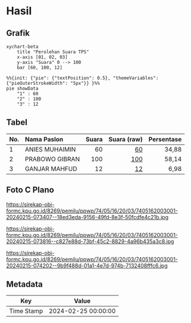 # Hasil

## Grafik

```mermaid
xychart-beta
    title "Perolehan Suara TPS"
    x-axis [01, 02, 03]
    y-axis "Suara" 0 --> 100
    bar [60, 100, 12]
```

```mermaid
%%{init: {"pie": {"textPosition": 0.5}, "themeVariables": {"pieOuterStrokeWidth": "5px"}} }%%
pie showData
    "1" : 60
    "2" : 100
    "3" : 12
```

## Tabel

| No. | Nama Paslon    | Suara | Suara (raw) | Persentase |
|:--- |:-------------- | -----:| -----------:| ----------:|
| 1   | ANIES MUHAIMIN | 60    | [60][p-1]   | 34,88      |
| 2   | PRABOWO GIBRAN | 100   | [100][p-2]  | 58,14      |
| 3   | GANJAR MAHFUD  | 12    | [12][p-3]   | 6,98       |


[p-1]: https://github.com/gigit-pemilu/pemilu-2024-74-sulawesi-tenggara/blob/main/pilpres/hitung-suara/sub/74-sulawesi-tenggara/sub/05-konawe-selatan/sub/16-moramo-utara/sub/2003-tanjung-tiram/sub/001-tps/sub/paslon-1.txt
[p-2]: https://github.com/gigit-pemilu/pemilu-2024-74-sulawesi-tenggara/blob/main/pilpres/hitung-suara/sub/74-sulawesi-tenggara/sub/05-konawe-selatan/sub/16-moramo-utara/sub/2003-tanjung-tiram/sub/001-tps/sub/paslon-2.txt
[p-3]: https://github.com/gigit-pemilu/pemilu-2024-74-sulawesi-tenggara/blob/main/pilpres/hitung-suara/sub/74-sulawesi-tenggara/sub/05-konawe-selatan/sub/16-moramo-utara/sub/2003-tanjung-tiram/sub/001-tps/sub/paslon-3.txt

## Foto C Plano

https://sirekap-obj-formc.kpu.go.id/8269/pemilu/ppwp/74/05/16/20/03/7405162003001-20240215-073407--18ed3eda-9156-49fd-8e3f-50fcdfe4c21b.jpg

https://sirekap-obj-formc.kpu.go.id/8269/pemilu/ppwp/74/05/16/20/03/7405162003001-20240215-073816--c827e88d-73bf-45c2-8829-4a96b435a3c8.jpg

https://sirekap-obj-formc.kpu.go.id/8269/pemilu/ppwp/74/05/16/20/03/7405162003001-20240215-074202--9b9f488d-01a1-4e7d-974b-7132408fffc6.jpg


## Metadata

| Key        | Value               |
| ---------- | ------------------- |
| Time Stamp | 2024-02-25 00:00:00 |



